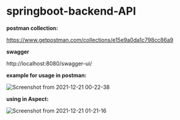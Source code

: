 # springboot-backend-API
 
**postman collection:**

https://www.getpostman.com/collections/e15e9a0da1c798cc86a9

**swagger**

http://localhost:8080/swagger-ui/


**example for usage in postman:**

![Screenshot from 2021-12-21 00-22-38](https://user-images.githubusercontent.com/57904037/146845330-14bc0c3a-bd81-4222-bc52-607e48fa8013.png)



**using in Aspect:**

![Screenshot from 2021-12-21 01-21-16](https://user-images.githubusercontent.com/57904037/146845680-bd8d5218-afe7-4af2-94ba-826dd0edfdd3.png)
